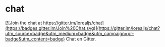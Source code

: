 # chat

[![Join the chat at https://gitter.im/lorealjs/chat](https://badges.gitter.im/Join%20Chat.svg)](https://gitter.im/lorealjs/chat?utm_source=badge&utm_medium=badge&utm_campaign=pr-badge&utm_content=badge)
Chat en Gitter.
